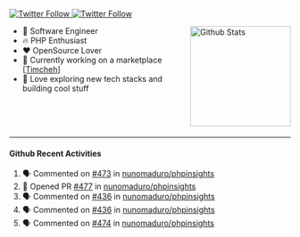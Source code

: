 <p>
  <a href="https://twitter.com/50bhan">
    <img alt="Twitter Follow" src="https://img.shields.io/twitter/follow/50bhan?color=1DA1F2&logo=twitter&style=for-the-badge">
  </a>
  
  <a href="https://www.linkedin.com/in/50bhan">
    <img alt="Twitter Follow" src="https://img.shields.io/badge/LinkedIn-0077B5?style=for-the-badge&logo=linkedin&logoColor=white">
  </a>
</p>

<img alt="Github Stats" src="https://github-readme-stats.vercel.app/api?username=50bhan&show_icons=true" align="right" height="180" />

- 🔭 Software Engineer
- :fire: PHP Enthusiast
- :hearts: OpenSource Lover
- :mega: Currently working on a marketplace [[Timcheh](https://timcheh.com)]
- 🚀 Love exploring new tech stacks and building cool stuff

<br><br><br><hr>

#### Github Recent Activities
<!--START_SECTION:activity-->
1. 🗣 Commented on [#473](https://github.com/nunomaduro/phpinsights/issues/473) in [nunomaduro/phpinsights](https://github.com/nunomaduro/phpinsights)
2. 💪 Opened PR [#477](https://github.com/nunomaduro/phpinsights/pull/477) in [nunomaduro/phpinsights](https://github.com/nunomaduro/phpinsights)
3. 🗣 Commented on [#436](https://github.com/nunomaduro/phpinsights/issues/436) in [nunomaduro/phpinsights](https://github.com/nunomaduro/phpinsights)
4. 🗣 Commented on [#436](https://github.com/nunomaduro/phpinsights/issues/436) in [nunomaduro/phpinsights](https://github.com/nunomaduro/phpinsights)
5. 🗣 Commented on [#474](https://github.com/nunomaduro/phpinsights/issues/474) in [nunomaduro/phpinsights](https://github.com/nunomaduro/phpinsights)
<!--END_SECTION:activity-->

